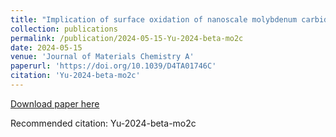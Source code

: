 ```yaml
---
title: "Implication of surface oxidation of nanoscale molybdenum carbide on electrocatalytic activity"
collection: publications
permalink: /publication/2024-05-15-Yu-2024-beta-mo2c
date: 2024-05-15
venue: 'Journal of Materials Chemistry A'
paperurl: 'https://doi.org/10.1039/D4TA01746C'
citation: 'Yu-2024-beta-mo2c'
---
```

[Download paper here](https://doi.org/10.1039/D4TA01746C)

Recommended citation: Yu-2024-beta-mo2c